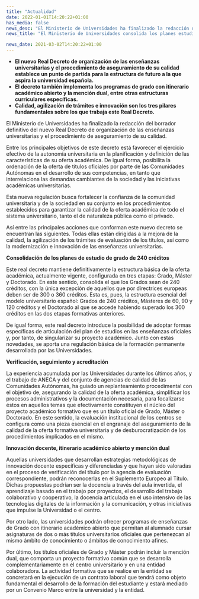 ```yaml
---
title: "Actualidad"   
date: 2022-01-01T14:20:22+01:00
has_media: false
news_desc: "El Ministerio de Universidades ha finalizado la redacción del borrador definitivo del nuevo Real Decreto de organización de las enseñanzas universitarias y el procedimiento de aseguramiento de su calidad."
news_title: "El Ministerio de Universidades consolida los planes estudios de grado de 240 créditos"

news_date: 2021-03-02T14:20:22+01:00
---
```

<ul>
<li><b>El nuevo Real Decreto de organizaci&oacute;n de las ense&ntilde;anzas universitarias y el procedimiento de aseguramiento de su calidad establece un punto de partida para la estructura de futuro a la que aspira la universidad espa&ntilde;ola.</b></li>
<li><b>El decreto tambi&eacute;n implementa los programas de grado con itinerario acad&eacute;mico abierto y la menci&oacute;n dual, entre otras estructuras curriculares espec&iacute;ficas.</b></li>
<li><b>Calidad, agilizaci&oacute;n de tr&aacute;mites e innovaci&oacute;n son los tres pilares fundamentales sobre los que trabaja este Real Decreto.</b></li>
</ul>
<p>El Ministerio de Universidades ha finalizado la redacci&oacute;n del borrador definitivo del nuevo Real Decreto de organizaci&oacute;n de las ense&ntilde;anzas universitarias y el procedimiento de aseguramiento de su calidad.</p>
<p>Entre los principales objetivos de este decreto est&aacute; favorecer el ejercicio efectivo de la autonom&iacute;a universitaria en la planificaci&oacute;n y definici&oacute;n de las caracter&iacute;sticas de su oferta acad&eacute;mica. De igual forma, posibilita la ordenaci&oacute;n de la oferta de t&iacute;tulos oficiales por parte de las Comunidades Aut&oacute;nomas en el desarrollo de sus competencias, en tanto que interrelaciona las demandas cambiantes de la sociedad y las iniciativas acad&eacute;micas universitarias.</p>
<p>Esta nueva regulaci&oacute;n busca fortalecer la confianza de la comunidad universitaria y de la sociedad en su conjunto en los procedimientos establecidos para garantizar la calidad de la oferta acad&eacute;mica de todo el sistema universitario, tanto el de naturaleza p&uacute;blica como el privado.</p>
<p>As&iacute; entre las principales acciones que conforman este nuevo decreto se encuentran las siguientes. Todas ellas est&aacute;n dirigidas a la mejora de la calidad, la agilizaci&oacute;n de los tr&aacute;mites de evaluaci&oacute;n de los t&iacute;tulos, as&iacute; como la modernizaci&oacute;n e innovaci&oacute;n de las ense&ntilde;anzas universitarias.</p>
<p><b>Consolidaci&oacute;n de los planes de estudio de grado de 240 cr&eacute;ditos</b></p>
<p>Este real decreto mantiene definitivamente la estructura b&aacute;sica de la oferta acad&eacute;mica, actualmente vigente, configurada en tres etapas: Grado, M&aacute;ster y Doctorado. En este sentido, consolida el que los Grados sean de 240 cr&eacute;ditos, con la &uacute;nica excepci&oacute;n de aquellos que por directrices europeas deben ser de 300 o 360 cr&eacute;ditos. Esta es, pues, la estructura esencial del modelo universitario espa&ntilde;ol: Grados de 240 cr&eacute;ditos, M&aacute;steres de 60, 90 y 120 cr&eacute;ditos y el Doctorado al que se accede habiendo superado los 300 cr&eacute;ditos en las dos etapas formativas anteriores.</p>
<p>De igual forma, este real decreto introduce la posibilidad de adoptar formas espec&iacute;ficas de articulaci&oacute;n del plan de estudios en las ense&ntilde;anzas oficiales y, por tanto, de singularizar su proyecto acad&eacute;mico. Junto con estas novedades, se aporta una regulaci&oacute;n b&aacute;sica de la formaci&oacute;n permanente desarrollada por las Universidades.</p>
<p><b>Verificaci&oacute;n, seguimiento y acreditaci&oacute;n</b></p>
<p>La experiencia acumulada por las Universidades durante los &uacute;ltimos a&ntilde;os, y el trabajo de ANECA y del conjunto de agencias de calidad de las Comunidades Aut&oacute;nomas, ha guiado un replanteamiento procedimental con el objetivo de, asegurando la calidad de la oferta acad&eacute;mica, simplificar los procesos administrativos y la documentaci&oacute;n necesaria, para focalizarse &eacute;stos en aquellos temas que efectivamente constituyen el n&uacute;cleo del proyecto acad&eacute;mico formativo que es un t&iacute;tulo oficial de Grado, M&aacute;ster o Doctorado. En este sentido, la evaluaci&oacute;n institucional de los centros se configura como una pieza esencial en el engranaje del aseguramiento de la calidad de la oferta formativa universitaria y de desburocratizaci&oacute;n de los procedimientos implicados en el mismo.</p>
<p><b>Innovaci&oacute;n docente, itinerario acad&eacute;mico abierto y menci&oacute;n dual</b></p>
<p>Aquellas universidades que desarrollan estrategias metodol&oacute;gicas de innovaci&oacute;n docente espec&iacute;ficas y diferenciadas y que hayan sido valoradas en el proceso de verificaci&oacute;n del t&iacute;tulo por la agencia de evaluaci&oacute;n correspondiente, podr&aacute;n reconocerlas en el Suplemento Europeo al T&iacute;tulo. Dichas propuestas podr&iacute;an ser la docencia a trav&eacute;s del aula invertida, el aprendizaje basado en el trabajo por proyectos, el desarrollo del trabajo colaborativo y cooperativo, la docencia articulada en el uso intensivo de las tecnolog&iacute;as digitales de la informaci&oacute;n y la comunicaci&oacute;n, y otras iniciativas que impulse la Universidad o el centro.</p>
<p>Por otro lado, las universidades podr&aacute;n ofrecer programas de ense&ntilde;anzas de Grado con itinerario acad&eacute;mico abierto que permitan al alumnado cursar asignaturas de dos o m&aacute;s t&iacute;tulos universitarios oficiales que pertenezcan al mismo &aacute;mbito de conocimiento o &aacute;mbitos de conocimiento afines.</p>
<p>Por &uacute;ltimo, los t&iacute;tulos oficiales de Grado y M&aacute;ster podr&aacute;n incluir la menci&oacute;n dual, que comporta un proyecto formativo com&uacute;n que se desarrolla complementariamente en el centro universitario y en una entidad colaboradora. La actividad formativa que se realice en la entidad se concretar&aacute; en la ejecuci&oacute;n de un contrato laboral que tendr&aacute; como objeto fundamental el desarrollo de la formaci&oacute;n del estudiante y estar&aacute; mediado por un Convenio Marco entre la universidad y la entidad.</p>